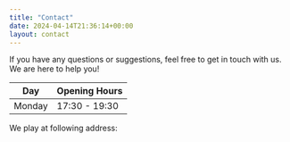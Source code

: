 ```yaml
---
title: "Contact"
date: 2024-04-14T21:36:14+00:00
layout: contact
---
```


If you have any questions or suggestions, feel free to get in touch with us. We are here to help you!

| Day      | Opening Hours |
| -------- | ------------- |
| Monday   | 17:30 - 19:30 |

We play at following address:
